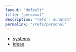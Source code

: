 ```yaml
---
layout: "default"
title: "personal"
description: "refs - sunarch"
permalink: "/refs/personal"
---
```


- [systems](systems/systems.md)
- [ideas](ideas/ideas.md)
